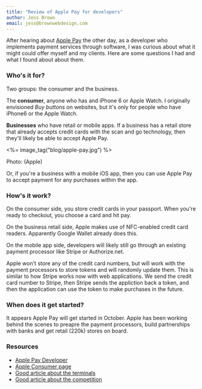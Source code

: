 ```yaml
---
title: "Review of Apple Pay for developers"
author: Jess Brown
email: jess@brownwebdesign.com
---
```


After hearing about [Apple Pay][1] the other day, as a developer who
implements payment services through software, I was curious about what it
might could offer myself and my clients. Here are some questions I had
and what I found about about them.

### Who's it for?

Two groups: the consumer and the business.

The **consumer**, anyone who has and iPhone 6 or Apple Watch. I originally
envisioned *Buy buttons* on websites, but it's only for people who have
iPhone6 or the Apple Watch.

**Businesses** who have retail or mobile apps. If a business has a
retail store that already accepts credit cards with the scan and go
technology, then they'll likely be able to accept Apple Pay. 

<%= image_tag("blog/apple-pay.jpg") %>

<span class="footnote">Photo: (Apple)</span>

Or, if you're a business with a mobile iOS app, then you can use Apple
Pay to accept payment for any purchases within the app.

### How's it work?

On the consumer side, you store credit cards in your passport. When
you're ready to checkout, you choose a card and hit pay.

On the business retail side, Apple makes use of NFC-enabled credit card
readers. Apparently Google Wallet already does this. 

On the mobile app side, developers will likely still go through an
existing payment processor like Stripe or Authorize.net. 

Apple won't store any of the credit card numbers, but will work with the
payment processors to store tokens and will randomly update them. This
is similar to how Stripe works now with web applications. We send the
credit card number to Stripe, then Stripe sends the appliction back a
token, and then the application can use the token to make
purchases in the future.

### When does it get started?

It appears Apple Pay will get started in October. Apple has been working
behind the scenes to preapre the payment processors, build partnerships
with banks and get retail (220k) stores on board. 


### Resources

* [Apple Pay Developer][2]
* [Apple Consumer page][1]
* [Good article about the terminals][3]
* [Good article about the competition][4]


[1]:https://www.apple.com/iphone-6/apple-pay/
[2]:https://developer.apple.com/apple-pay/
[3]:http://www.businessinsider.com/apple-pay-at-mcdonalds-drive-through-2014-9
[4]:http://www.techtimes.com/articles/15509/20140915/apple-pay-walmart-and-best-buy-look-other-way.htm

